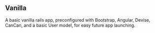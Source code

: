 ## Vanilla

A basic vanilla rails app, preconfigured with Bootstrap, Angular, Devise, CanCan, and a basic User model, for easy future app launching.